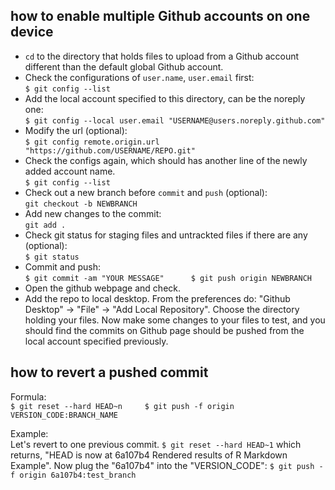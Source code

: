 ## how to enable multiple Github accounts on one device
- `cd` to the directory that holds files to upload from a Github account different than the default global Github account.
- Check the configurations of `user.name`, `user.email` first:    
`
$ git config --list
`
- Add the local account specified to this directory, can be the noreply one:        
`
$ git config --local user.email "USERNAME@users.noreply.github.com"
`
- Modify the url (optional):    
`
$ git config remote.origin.url "https://github.com/USERNAME/REPO.git"
`
- Check the configs again, which should has another line of the newly added account name.    
`
$ git config --list
`
- Check out a new branch before `commit` and `push` (optional):    
`
git checkout -b NEWBRANCH
`
- Add new changes to the commit:    
`
git add .
`
- Check git status for staging files and untrackted files if there are any (optional):    
`
$ git status
`
- Commit and push:      
`
$ git commit -am "YOUR MESSAGE"     
$ git push origin NEWBRANCH
`
- Open the github webpage and check. 
- Add the repo to local desktop. From the preferences do: "Github Desktop" -> "File" -> "Add Local Repository". Choose the directory holding your files. Now make some changes to your files to test, and you should find the commits on Github page should be pushed from the local account specified previously. 


## how to revert a pushed commit
Formula:    
`
$ git reset --hard HEAD~n    
$ git push -f origin VERSION_CODE:BRANCH_NAME
`

Example:     
Let's revert to one previous commit.
`
$ git reset --hard HEAD~1
`
which returns, "HEAD is now at 6a107b4 Rendered results of R Markdown Example". Now plug the "6a107b4" into the "VERSION_CODE":
`
$ git push -f origin 6a107b4:test_branch
`